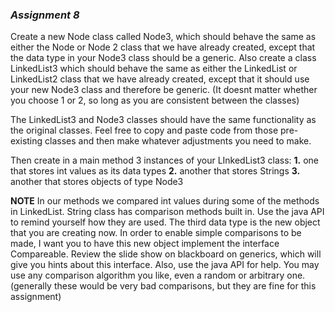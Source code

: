 ### _Assignment 8_

Create a new Node class called Node3, which should behave the same as either the Node or Node 2 class that we have already created, except that the data type in your Node3 class should be a generic. Also create a class LinkedList3 which should behave the same as either the LinkedList or LinkedList2 class that we have already created, except that it should use your new Node3 class and therefore be generic. (It doesnt matter whether you choose 1 or 2, so long as you are consistent between the classes)

The LinkedList3 and Node3 classes should have the same functionality as the original classes. Feel free to copy and paste code from those pre-existing classes and then make whatever adjustments you need to make.

Then create in a main method 3 instances of your LInkedList3 class:
**1.** one that stores int values as its data types
**2.** another that stores Strings
**3.** another that stores objects of type Node3 

**NOTE**
In our methods we compared int values during some of the methods in LinkedList.
String class has comparison methods built in. Use the java API to remind yourself how they are used. 
The third data type is the new object that you are creating now. In order to enable simple comparisons to be made, I want you to have this new object implement the interface Compareable. Review the slide show on blackboard on generics, which will give you hints about this interface. Also, use the java API for help.
You may use any comparison algorithm you like, even a random or arbitrary one. (generally these would be very bad comparisons, but they are fine for this assignment)
